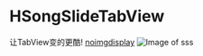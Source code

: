 # HSongSlideTabView
让TabView变的更酷!
[noimgdisplay](https://user-images.githubusercontent.com/14235015/130780663-4366aa9a-2752-49df-824b-b3776982fd0c.gif)
![Image of sss](/DisplayImage/noImgDisplay.gif)
